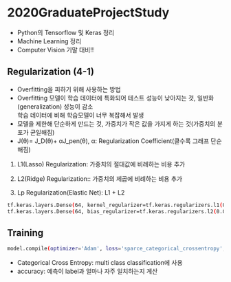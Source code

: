# 2020GraduateProjectStudy
- Python의 Tensorflow 및 Keras 정리
- Machine Learning 정리
- Computer Vision 기말 대비!!

## Regularization (4-1)
- Overfitting을 피하기 위해 사용하는 방법<br>
- Overfitting
  모델이 학습 데이터에 특화되어 테스트 성능이 낮아지는 것, 일반화(generalization) 성능이 감소<br>
  학습 데이터에 비해 학습모델이 너무 복잡해서 발생<br>
- 모델을 제한해 단순하게 만드는 것, 가중치가 작은 값을 가지게 하는 것(가중치의 분포가 균일해짐)<br>
- J(θ)= J_D(θ)+ αJ_pen(θ), α: Regularization Coefficient(클수록 그래프 단순해짐)<br>

1. L1(Lasso) Regularization: 가중치의 절대값에 비례하는 비용 추가

2. L2(Ridge) Regularization:: 가중치의 제곱에 비례하는 비용 추가

3. Lp Regularization(Elastic Net): L1 + L2

```bash
tf.keras.layers.Dense(64, kernel_regularizer=tf.keras.regularizers.l1(0.01))
tf.keras.layers.Dense(64, bias_regularizer=tf.keras.regularizers.l2(0.01))
```

## Training
```bash
model.compile(optimizer='Adam', loss='sparce_categorical_crossentropy', metrics = ['accuracy'])
```
- Categorical Cross Entropy: multi class classification에 사용
- accuracy: 예측이 label과 얼마나 자주 일치하는지 계산

